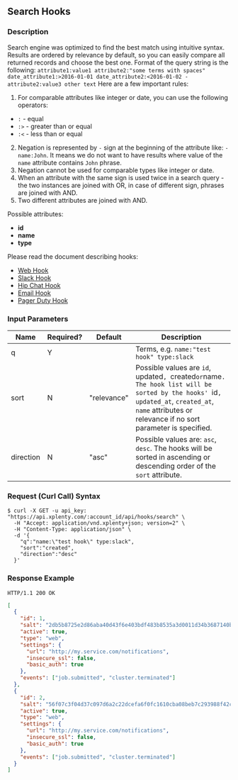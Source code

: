 ## Search Hooks

### Description
Search engine was optimized to find the best match using intuitive syntax. Results are ordered by relevance by default, so you can easily compare all returned records and choose the best one.
Format of the query string is the following:
`attribute1:value1 attribute2:"some terms with spaces" date_attribute1:>2016-01-01 date_attribute2:<2016-01-02 -attribute2:value3 other text`
Here are a few important rules:

1. For comparable attributes like integer or date, you can use the following operators:
  * `:` - equal
  * `:>` - greater than or equal
  * `:<` - less than or equal
2. Negation is represented by `-` sign at the beginning of the attribute like: `-name:John`. It means we do not want to have results where value of the `name` attribute contains `John` phrase.
3. Negation cannot be used for comparable types like integer or date.
3. When an attribute with the same sign is used twice in a search query - the two instances are joined with OR, in case of different sign, phrases are joined with AND.
4. Two different attributes are joined with AND.

Possible attributes:

* **id**
* **name**
* **type**

Please read the document describing hooks:

* [Web Hook](https://github.com/xplenty/xplenty-api-doc-v2/blob/master/resources/hooks/web-hook.md)
* [Slack Hook](https://github.com/xplenty/xplenty-api-doc-v2/blob/master/resources/hooks/slack-hook.md)
* [Hip Chat Hook](https://github.com/xplenty/xplenty-api-doc-v2/blob/master/resources/hooks/hip-chat-hook.md)
* [Email Hook](https://github.com/xplenty/xplenty-api-doc-v2/blob/master/resources/hooks/email-hook.md)
* [Pager Duty Hook](https://github.com/xplenty/xplenty-api-doc-v2/blob/master/resources/hooks/pager-duty-hook.md)



### Input Parameters

|Name|Required?|Default|Description|
|----|---------|-------|-----------|
q|Y| |Terms, e.g. `name:"test hook" type:slack`
sort|N|"relevance"|Possible values are `id`, updated`, `created` or `name`. The hook list will be sorted by the hooks' `id`, updated_at`, `created_at`, `name` attributes or relevance if no sort parameter is specified.
direction|N|"asc"|Possible values are: `asc`, `desc`. The hooks will be sorted in ascending or descending order of the `sort` attribute.

### Request (Curl Call) Syntax
```shell
$ curl -X GET -u api_key: "https://api.xplenty.com/:account_id/api/hooks/search" \
  -H "Accept: application/vnd.xplenty+json; version=2" \
  -H "Content-Type: application/json" \
  -d '{
    "q":"name:\"test hook\" type:slack",
    "sort":"created",
    "direction":"desc"
  }'
```

### Response Example
```HTTP
HTTP/1.1 200 OK
```

```json
[
  {
    "id": 1,
    "salt": "2db5b8725e2d86aba40d43f6e403bdf483b8535a3d0011d34b3687140b52bc8c",
    "active": true,
    "type": "web",
    "settings": {
      "url": "http://my.service.com/notifications",
      "insecure_ssl": false,
      "basic_auth": true
    },
    "events": ["job.submitted", "cluster.terminated"]
  },
  {
    "id": 2,
    "salt": "56f07c3f04d37c097d6a2c22dcefa6f0fc1610cba08beb7c293988f42cb8ed14",
    "active": true,
    "type": "web",
    "settings": {
      "url": "http://my.service.com/notifications",
      "insecure_ssl": false,
      "basic_auth": true
    },
    "events": ["job.submitted", "cluster.terminated"]
  }
]
```
